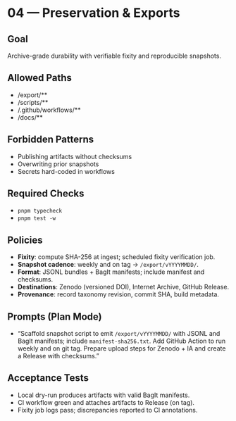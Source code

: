 # 04 — Preservation & Exports

## Goal
Archive-grade durability with verifiable fixity and reproducible snapshots.

## Allowed Paths
- /export/**
- /scripts/**
- /.github/workflows/**
- /docs/**

## Forbidden Patterns
- Publishing artifacts without checksums
- Overwriting prior snapshots
- Secrets hard-coded in workflows

## Required Checks
- `pnpm typecheck`
- `pnpm test -w`

## Policies
- **Fixity**: compute SHA-256 at ingest; scheduled fixity verification job.
- **Snapshot cadence**: weekly and on tag → `/export/vYYYYMMDD/`.
- **Format**: JSONL bundles + BagIt manifests; include manifest and checksums.
- **Destinations**: Zenodo (versioned DOI), Internet Archive, GitHub Release.
- **Provenance**: record taxonomy revision, commit SHA, build metadata.

## Prompts (Plan Mode)
- “Scaffold snapshot script to emit `/export/vYYYYMMDD/` with JSONL and BagIt manifests; include `manifest-sha256.txt`. Add GitHub Action to run weekly and on git tag. Prepare upload steps for Zenodo + IA and create a Release with checksums.”

## Acceptance Tests
- Local dry-run produces artifacts with valid BagIt manifests.
- CI workflow green and attaches artifacts to Release (on tag).
- Fixity job logs pass; discrepancies reported to CI annotations.
